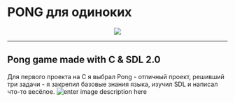# PONG для одиноких
<p align="center">
<img src="https://skillicons.dev/icons?i=c" />
</p>

<hr />

## Pong game made with C & SDL 2.0
Для первого проекта на C я выбрал Pong - отличный проект, решивший три задачи - я закрепил базовые знания языка, изучил SDL и написал что-то весёлое.
![enter image description here](https://sun9-77.userapi.com/impg/-HQbvwTSnzYd2rfKUg1oXEvl78ybFuCraSR-2g/2UINbdm1qN8.jpg?size=892x585&quality=95&sign=342f8c985aec39719aeecadcae5be6d6&type=album)
